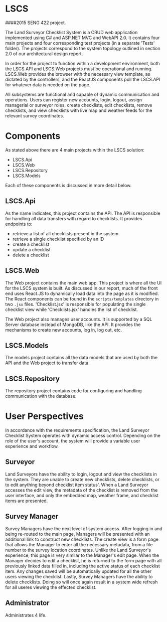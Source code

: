 # LSCS
####2015 SENG 422 project.

The Land Surveyor Checklist System is a CRUD web application implemented using C# and ASP.NET MVC and WebAPI 2.0. It contains four main projects and four corresponding test projects (in a separate 'Tests' folder). The projects correspond to the system topology outlined in section 2.0 of our architectural design report.

In order for the project to function within a development environment, both the LSCS.API and LSCS.Web projects must be operational and running. LSCS.Web provides the browser with the necessary view template, as dictated by the controllers, and the ReactJS components poll the LSCS.API for whatever data is needed on the page.

All subsystems are functional and capable of dynamic communication and operations. Users can register new accounts, login, logout, assign managerial or surveyor roles, create checklists, edit checklists, remove checklists, and view checklists with live map and weather feeds for the relevant survey coordinates.

# Components

As stated above there are 4 main projects within the LSCS solution:
- LSCS.Api
- LSCS.Web
- LSCS.Repository
- LSCS.Models

Each of these components is discussed in more detail below.

## LSCS.Api

As the name indicates, this project contains the API. The API is responsible for handling all data transfers with regard to checklists. It provides endpoints to:
- retrieve a list of all checklists present in the system
- retrieve a single checklist specified by an ID
- create a checklist
- update a checklist
- delete a checklist

## LSCS.Web

The Web project contains the main web app. This project is where all the UI for the LSCS system is built. As discussed in our report, much of the front end uses React.JS to dynamically load data into the page as it is modified. The React components can be found in the `scripts/templates` directory in two `.jsx` files. 'Checklist.jsx' is responsible for populating the single checklist view while 'Checklists.jsx' handles the list of checklist.

The Web project also manages user accounts. It is supported by a SQL Server database instead of MongoDB, like the API. It provides the mechanisms to create new accounts, log in, log out, etc.

## LSCS.Models

The models project contains all the data models that are used by both the API and the Web project to transfer data.

## LSCS.Repository

The repository project contains code for configuring and handling communication with the database.

# User Perspectives

In accordance with the requirements specification, the Land Surveyor Checklist System operates with dynamic access control. Depending on the role of the user's account, the system will provide a variable user experience and workflow.

## Surveyor

Land Surveyors have the ability to login, logout and view the checklists in the system. They are unable to create new checklists, delete checklists, or to edit anything beyond checklist item status'. When a Land Surveyor accesses the edit view, the metadata of the checklist is removed from the user interface, and only the embedded map, weather frame, and checklist items are presented.

## Survey Manager

Survey Managers have the next level of system access. After logging in and being re-routed to the main page, Managers will be presented with an additional link to construct new checklists. The create view is a form page that allows the Manager to enter all the necessary metadata, from a file number to the survey location coordinates. Unlike the Land Surveyor's experience, this page is very similar to the Manager's edit page. When the Manager decides to edit a checklist, he is returned to the form page with all previously linked data filled in, including the active status of each checklist item. Any changes saved will be automatically updated for all the other users viewing the checklist. Lastly, Survey Managers have the ability to delete checklists. Doing so will once again result in a system wide refresh for all useres viewing the effected checklist.


## Administrator

Administrates 4 life.
